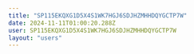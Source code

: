 ```yaml
---
title: "SP115EKQXG1D5X4S1WK7HGJ6SDJHZMHHDQYGCTP7W"
date: 2024-11-11T01:00:20.288Z
user: SP115EKQXG1D5X4S1WK7HGJ6SDJHZMHHDQYGCTP7W
layout: "users"
---
```

    